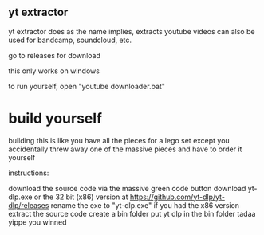 ## yt extractor
yt extractor does as the name implies, extracts youtube videos
can also be used for bandcamp, soundcloud, etc.

go to releases for download

this only works on windows

to run yourself, open "youtube downloader.bat"

# build yourself
building this is like you have all the pieces for a lego set except
you accidentally threw away one of the massive pieces and have to order it yourself

instructions:

download the source code via the massive green code button
download yt-dlp.exe or the 32 bit (x86) version at https://github.com/yt-dlp/yt-dlp/releases
rename the exe to "yt-dlp.exe" if you had the x86 version
extract the source code
create a bin folder
put yt dlp in the bin folder
tadaa yippe you winned
